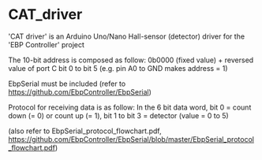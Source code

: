 # CAT_driver
'CAT driver' is an Arduino Uno/Nano Hall-sensor (detector) driver for the 'EBP Controller' project

The 10-bit address is composed as follow: 0b0000 (fixed value) + reversed value of port C bit 0 to bit 5 (e.g. pin A0 to GND makes address = 1)

EbpSerial must be included (refer to https://github.com/EbpController/EbpSerial)

Protocol for receiving data is as follow: In the 6 bit data word, bit 0 = count down (= 0) or count up (= 1), bit 1 to bit 3 = detector (value = 0 to 5)

(also refer to EbpSerial_protocol_flowchart.pdf, https://github.com/EbpController/EbpSerial/blob/master/EbpSerial_protocol_flowchart.pdf)
